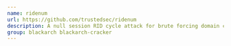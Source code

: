 ```yaml
---
name: ridenum
url: https://github.com/trustedsec/ridenum
description: A null session RID cycle attack for brute forcing domain controllers.
group: blackarch blackarch-cracker
---
```

